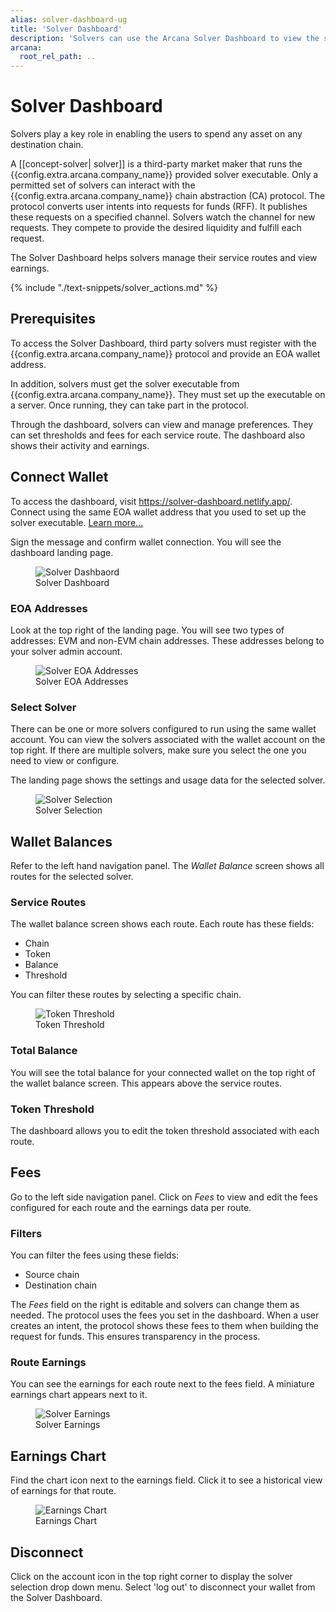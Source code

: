 ```yaml
---
alias: solver-dashboard-ug
title: 'Solver Dashboard'
description: 'Solvers can use the Arcana Solver Dashboard to view the solvers associated with the EOA, configure chain abstraction solver routes, fees and thresholds, view fees earned and earnings charts.'
arcana:
  root_rel_path: ..
---
```


# Solver Dashboard

Solvers play a key role in enabling the users to spend any asset on any
destination chain.

A [[concept-solver| solver]] is a third-party market maker that runs the
{{config.extra.arcana.company_name}} provided solver executable. Only a permitted
set of solvers can interact with the {{config.extra.arcana.company_name}} chain
abstraction (CA) protocol. The protocol converts user intents into requests for
funds (RFF). It publishes these requests on a specified channel. Solvers
watch the channel for new requests. They compete to provide the desired
liquidity and fulfill each request.

The Solver Dashboard helps solvers manage their service routes and view
earnings.

{% include "./text-snippets/solver_actions.md" %}

## Prerequisites

To access the Solver Dashboard, third party solvers must register with the
{{config.extra.arcana.company_name}} protocol and provide an EOA wallet address.

In addition, solvers must get the solver executable from
{{config.extra.arcana.company_name}}. They must set up the executable on a 
server. Once running, they can take part in the protocol. 

Through the dashboard, solvers can view and manage preferences. They can set 
thresholds and fees for each service route. The dashboard also shows their 
activity and earnings.

## Connect Wallet

To access the dashboard, visit https://solver-dashboard.netlify.app/. Connect 
using the same EOA wallet address that you used to set up the solver executable. 
[Learn more...](https://arcananetwork.notion.site/Solver-Setup-Guide-15af11ed08048064839ed576751386f3)

Sign the message and confirm wallet connection. You will see the dashboard landing page.

<figure markdown="span">
    <img alt="Solver Dashbaord" class="an-screenshots " src="{{config.extra.arcana.img_dir}}/solver_db_login.{{config.extra.arcana.img_png}}"/>
    <figcaption>Solver Dashboard</figcaption>
</figure>

### EOA Addresses

Look at the top right of the landing page. You will see two types of addresses:
EVM and non-EVM chain addresses. These addresses belong to your solver admin 
account.

<figure markdown="span">
    <img alt="Solver EOA Addresses" class="an-screenshots " src="{{config.extra.arcana.img_dir}}/solver_db_eoa_addr.{{config.extra.arcana.img_png}}"/>
    <figcaption>Solver EOA Addresses</figcaption>
</figure>

### Select Solver

There can be one or more solvers configured to run using the same wallet account. You can view the solvers associated with the wallet account on the top right. If there are multiple solvers, make sure you select the one you need to view or configure.

The landing page shows the settings and usage data for the selected solver.

<figure markdown="span">
    <img alt="Solver Selection" class="an-screenshots " src="{{config.extra.arcana.img_dir}}/solver_db_solverinfo.{{config.extra.arcana.img_png}}"/>
    <figcaption>Solver Selection</figcaption>
</figure>

## Wallet Balances

Refer to the left hand navigation panel. The *Wallet Balance* screen shows all 
routes for the selected solver.

### Service Routes

The wallet balance screen shows each route. Each route has these fields:

* Chain
* Token
* Balance
* Threshold

You can filter these routes by selecting a
specific chain.

<figure markdown="span">
    <img alt="Token Threshold" class="an-screenshots " src="{{config.extra.arcana.img_dir}}/solver_db_threshold.{{config.extra.arcana.img_png}}"/>
    <figcaption>Token Threshold</figcaption>
</figure>

### Total Balance

You will see the total balance for your connected wallet on the top right of the
wallet balance screen. This appears above the service routes.

### Token Threshold

The dashboard allows you to edit the token threshold associated with each route.

## Fees

Go to the left side navigation panel. Click on *Fees* to view and edit the fees
configured for each route and the earnings data per route.

### Filters

You can filter the fees using these fields:

* Source chain
* Destination chain

The *Fees* field on the right is editable and solvers can change them as needed.
The protocol uses the fees you set in the dashboard. When a user creates an intent, 
the protocol shows these fees to them when building the request for funds. 
This ensures transparency in the process.

### Route Earnings

You can see the earnings for each route next to the fees field. A miniature 
earnings chart appears next to it.

<figure markdown="span">
    <img alt="Solver Earnings" class="an-screenshots " src="{{config.extra.arcana.img_dir}}/solver_db_earnings.{{config.extra.arcana.img_png}}"/>
    <figcaption>Solver Earnings</figcaption>
</figure>

## Earnings Chart

Find the chart icon next to the earnings field. Click it to see a historical 
view of earnings for that route.

<figure markdown="span">
    <img alt="Earnings Chart" class="an-screenshots " src="{{config.extra.arcana.img_dir}}/solver_db_earnings_details.{{config.extra.arcana.img_png}}"/>
    <figcaption>Earnings Chart</figcaption>
</figure>

## Disconnect

Click on the account icon in the top right corner to display the solver 
selection drop down menu. Select 'log out' to disconnect your wallet from the 
Solver Dashboard.
